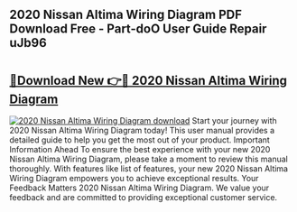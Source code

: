 ## 2020 Nissan Altima Wiring Diagram PDF Download Free - Part-doO User Guide Repair uJb96

# <h2><a href="http://dfjm9b.blite.top/?on=2020+Nissan+Altima+Wiring+Diagram">🔗Download New 👉🔴 2020 Nissan Altima Wiring Diagram</a></h2>

[![2020 Nissan Altima Wiring Diagram download](https://i.imgur.com/lujVjoI.png)](http://dfjm9b.blite.top/?on=2020+Nissan+Altima+Wiring+Diagram)
Start your journey with 2020 Nissan Altima Wiring Diagram today! This user manual provides a detailed guide to help you get the most out of your product. Important Information Ahead To ensure the best experience with your new 2020 Nissan Altima Wiring Diagram, please take a moment to review this manual thoroughly. With features like list of features, your new 2020 Nissan Altima Wiring Diagram empowers you to achieve exceptional results. Your Feedback Matters 2020 Nissan Altima Wiring Diagram. We value your feedback and are committed to providing exceptional customer service.
